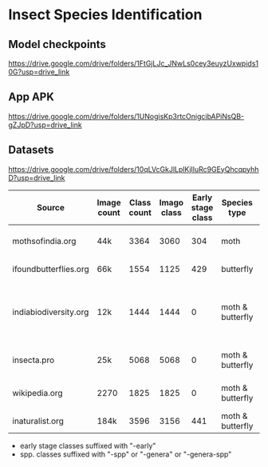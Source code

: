 # Insect Species Identification

## Model checkpoints

https://drive.google.com/drive/folders/1FtGjLJc_JNwLs0cey3euyzUxwpids10G?usp=drive_link

## App APK

https://drive.google.com/drive/folders/1UNogisKp3rtcOnigcibAPiNsQB-gZJpD?usp=drive_link

## Datasets

https://drive.google.com/drive/folders/10qLVcGkJlLplKjIluRc9GEyQhcqpyhhD?usp=drive_link

| Source					| Image count | Class count | Imago class | Early stage class | Species type       | Region   | Comments
|---------------------------|-------------|-------------|-------------|-------------------|--------------------|----------|-------------------------------------------------------
| mothsofindia.org   		| 44k         | 3364        | 3060        | 304               | moth               | india    | Contains 411 spp. classes
| ifoundbutterflies.org   	| 66k         | 1554        | 1125        | 429               | butterfly          | india    | Contains 35 spp. classes
| indiabiodiversity.org   	| 12k         | 1444        | 1444        | 0                 | moth & butterfly   | india    | Contains typo in class names, uses legacy class names
| insecta.pro               | 25k         | 5068        | 5068        | 0                 | moth & butterfly   | all      | Low res images (320x~250)
| wikipedia.org				| 2270        | 1825        | 1825        | 0                 | moth & butterfly   | india    | Low res images (220x~160)
| inaturalist.org           | 184k        | 3596        | 3156        | 441               | moth & butterfly   | india    | 

- early stage classes suffixed with "-early"
- spp. classes suffixed with "-spp" or "-genera" or "-genera-spp"